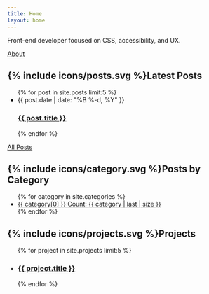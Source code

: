 ```yaml
---
title: Home
layout: home
---
```


<div class="contain">
	<div class="intro">
		<p>Front-end developer focused on CSS, accessibility, and UX.</p>
		<a class="more" href="/about">About</a>
	</div>
	<div class="home-posts">
		<h2>{% include icons/posts.svg %}Latest Posts</h2>
		<ul class="post-list">
			{% for post in site.posts limit:5 %}
			<li>
				<span class="post-meta">{{ post.date | date: "%B %-d, %Y" }}</span>
				<h3 class="post-title">
					<a class="post-link" href="{{ post.url | prepend: site.baseurl }}">{{ post.title }}</a>
				</h3>
			</li>
			{% endfor %}
		</ul>
		<a class="more" href="/posts">All Posts</a>
	</div>
	<div class="home-categories">
		<h2>{% include icons/category.svg %}Posts by Category</h2>
		<ul class="categories-list">
			{% for category in site.categories %}
			<li><a href="/category/{{ category[0] | downcase }}">{{ category[0] }} <span class="category-count"><span class="screen-reader-text">Count: </span>{{ category | last | size }}</span></a></li>
			{% endfor %}
		</ul>
	</div>
	<div class="home-projects">
		<h2>{% include icons/projects.svg %}Projects</h2>
		<ul class="project-list">
			{% for project in site.projects limit:5 %}
			<li>
				<h3 class="project-title">
					<a class="project-link" href="{{ project.url | prepend: site.baseurl }}">{{ project.title }}</a>
				</h3>
			</li>
			{% endfor %}
		</ul>
	</div>
</div>